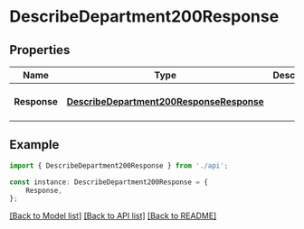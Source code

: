 # DescribeDepartment200Response


## Properties

Name | Type | Description | Notes
------------ | ------------- | ------------- | -------------
**Response** | [**DescribeDepartment200ResponseResponse**](DescribeDepartment200ResponseResponse.md) |  | [optional] [default to undefined]

## Example

```typescript
import { DescribeDepartment200Response } from './api';

const instance: DescribeDepartment200Response = {
    Response,
};
```

[[Back to Model list]](../README.md#documentation-for-models) [[Back to API list]](../README.md#documentation-for-api-endpoints) [[Back to README]](../README.md)
